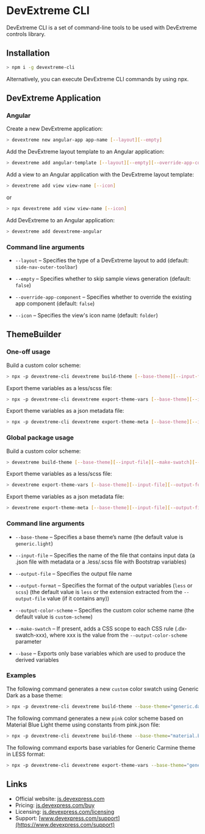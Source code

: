 # DevExtreme CLI

DevExtreme CLI is a set of command-line tools to be used with DevExtreme controls library.

## Installation

```bash
> npm i -g devextreme-cli
```

Alternatively, you can execute DevExtreme CLI commands by using npx.

## DevExtreme Application

### Angular

Create a new DevExtreme application:
```bash
> devextreme new angular-app app-name [--layout][--empty]
```

Add the DevExtreme layout template to an Angular application:
```bash
> devextreme add angular-template [--layout][--empty][--override-app-component]
```

Add a view to an Angular application with the DevExtreme layout template:
```bash
> devextreme add view view-name [--icon]
```
or
```bash
> npx devextreme add view view-name [--icon]
```

Add DevExtreme to an Angular application:
```bash
> devextreme add devextreme-angular
```

### Command line arguments

* `--layout` – Specifies the type of a DevExtreme layout to add (default: `side-nav-outer-toolbar`) 

* `--empty` – Specifies whether to skip sample views generation (default: `false`)

* `--override-app-component` – Specifies whether to override the existing app component (default: `false`)

* `--icon` – Specifies the view's icon name (default: `folder`)


## ThemeBuilder

### One-off usage

Build a custom color scheme:
```bash 
> npx -p devextreme-cli devextreme build-theme [--base-theme][--input-file][--make-swatch][--output-file][--output-color-scheme]
```

Export theme variables as a less/scss file:
```bash
> npx -p devextreme-cli devextreme export-theme-vars [--base-theme][--input-file][--output-format][--output-file][--base]
```

Export theme variables as a json metadata file:
```bash
> npx -p devextreme-cli devextreme export-theme-meta [--base-theme][--input-file][--output-file][--base]
```


### Global package usage

Build a custom color scheme:
```bash 
> devextreme build-theme [--base-theme][--input-file][--make-swatch][--output-file][--output-color-scheme][--help]
```

Export theme variables as a less/scss file:
```bash
> devextreme export-theme-vars [--base-theme][--input-file][--output-format][--output-file][--base][--help]
```

Export theme variables as a json metadata file:
```bash
> devextreme export-theme-meta [--base-theme][--input-file][--output-file][--base][--help]
```


### Command line arguments

* `--base-theme` – Specifies a base theme’s name (the default value is `generic.light`) 

* `--input-file` – Specifies the name of the file that contains input data (a .json file with metadata or a .less/.scss file with Bootstrap variables)

* `--output-file` – Specifies the output file name

* `--output-format` – Specifies the format of the output variables (`less` or `scss`) (the default value is `less` or the extension extracted from the `--output-file` value (if it contains any))

* `--output-color-scheme` – Specifies the custom color scheme name (the default value is `custom-scheme`)

* `--make-swatch` – If present, adds a CSS scope to each CSS rule (.dx-swatch-xxx), where xxx is the value from the `--output-color-scheme` parameter

* `--base` – Exports only base variables which are used to produce the derived variables


### Examples

The following command generates a new `custom` color swatch using Generic Dark as a base theme:
```bash 
> npx -p devextreme-cli devextreme build-theme --base-theme="generic.dark" --make-swatch --output-color-scheme="custom"
```

The following command generates a new `pink` color scheme based on Material Blue Light theme using constants from pink.json file:
```bash 
> npx -p devextreme-cli devextreme build-theme --base-theme="material.blue.light" --input-file="pink.json" --output-color-scheme="pink"
```

The following command exports base variables for Generic Carmine theme in LESS format:
```bash 
> npx -p devextreme-cli devextreme export-theme-vars --base-theme="generic.carmine" --output-format="less" --base 
```

## Links

- Official website: [js.devexpress.com](https://js.devexpress.com)
- Pricing: [js.devexpress.com/buy](https://js.devexpress.com/Buy)
- Licensing: [js.devexpress.com/licensing](https://js.devexpress.com/Licensing)
- Support: [www.devexpress.com/support](https://www.devexpress.com/support) 
